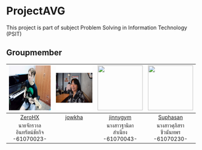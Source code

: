# ProjectAVG
This project is part of subject Problem Solving in Information Technology (PSIT)

## Groupmember
|<img src="img-member/tar.jpg" width="120px" height="120px">|<img src="img-member/jaw.jpg" width="120px" height="120px">|<img src="img-member/" width="120px" height="120px">|<img src="img-member/" width="120px" height="120px">|
|:---:|:---:|:---:|:---:|
|[ZeroHX](https://github.com/ZeroHX)|[jowkha](https://github.com/jowkha)|[jinnygym](https://github.com/jinnygym)|[Suphasan](https://github.com/Suphasan)|
|นายจักรวาล<br>อินทรัตน์ชัยกิจ<br>-61070023-||นางสาวฐานิดา<br>สำเนียง<br>-61070043-|นางสาวศุภิสรา<br>ชีวนันทพร<br>-61070230-|นายศุภสัณห์<br>ศิลาโรจน์<br>-61070227-|
